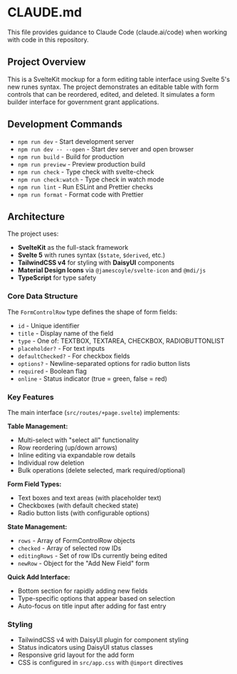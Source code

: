 # CLAUDE.md

This file provides guidance to Claude Code (claude.ai/code) when working with code in this repository.

## Project Overview

This is a SvelteKit mockup for a form editing table interface using Svelte 5's new runes syntax. The project demonstrates an editable table with form controls that can be reordered, edited, and deleted. It simulates a form builder interface for government grant applications.

## Development Commands

- `npm run dev` - Start development server
- `npm run dev -- --open` - Start dev server and open browser
- `npm run build` - Build for production
- `npm run preview` - Preview production build
- `npm run check` - Type check with svelte-check
- `npm run check:watch` - Type check in watch mode
- `npm run lint` - Run ESLint and Prettier checks
- `npm run format` - Format code with Prettier

## Architecture

The project uses:
- **SvelteKit** as the full-stack framework
- **Svelte 5** with runes syntax (`$state`, `$derived`, etc.)
- **TailwindCSS v4** for styling with **DaisyUI** components
- **Material Design Icons** via `@jamescoyle/svelte-icon` and `@mdi/js`
- **TypeScript** for type safety

### Core Data Structure

The `FormControlRow` type defines the shape of form fields:
- `id` - Unique identifier
- `title` - Display name of the field
- `type` - One of: TEXTBOX, TEXTAREA, CHECKBOX, RADIOBUTTONLIST
- `placeholder?` - For text inputs
- `defaultChecked?` - For checkbox fields
- `options?` - Newline-separated options for radio button lists
- `required` - Boolean flag
- `online` - Status indicator (true = green, false = red)

### Key Features

The main interface (`src/routes/+page.svelte`) implements:

**Table Management:**
- Multi-select with "select all" functionality
- Row reordering (up/down arrows)
- Inline editing via expandable row details
- Individual row deletion
- Bulk operations (delete selected, mark required/optional)

**Form Field Types:**
- Text boxes and text areas (with placeholder text)
- Checkboxes (with default checked state)
- Radio button lists (with configurable options)

**State Management:**
- `rows` - Array of FormControlRow objects
- `checked` - Array of selected row IDs
- `editingRows` - Set of row IDs currently being edited
- `newRow` - Object for the "Add New Field" form

**Quick Add Interface:**
- Bottom section for rapidly adding new fields
- Type-specific options that appear based on selection
- Auto-focus on title input after adding for fast entry

### Styling

- TailwindCSS v4 with DaisyUI plugin for component styling
- Status indicators using DaisyUI status classes
- Responsive grid layout for the add form
- CSS is configured in `src/app.css` with `@import` directives